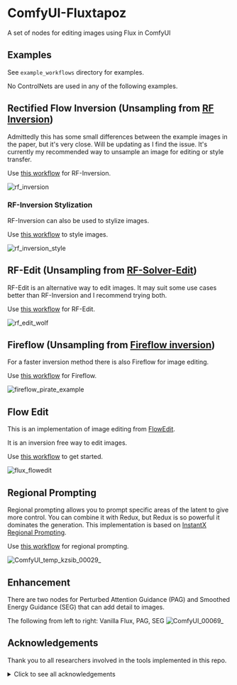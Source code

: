 # ComfyUI-Fluxtapoz

A set of nodes for editing images using Flux in ComfyUI

## Examples

See `example_workflows` directory for examples.

No ControlNets are used in any of the following examples.

## Rectified Flow Inversion (Unsampling from [RF Inversion](https://rf-inversion.github.io/))

Admittedly this has some small differences between the example images in the paper, but it's very close. Will be updating as I find the issue.
It's currently my recommended way to unsample an image for editing or style transfer.

Use [this workflow](https://github.com/logtd/ComfyUI-Fluxtapoz/blob/main/example_workflows/example_rf_inversion_updated.json) for RF-Inversion.

![rf_inversion](https://github.com/user-attachments/assets/f0517649-4dbb-4371-a8d5-3ae90e3b6368)

### RF-Inversion Stylization

RF-Inversion can also be used to stylize images.

Use [this workflow](https://github.com/logtd/ComfyUI-Fluxtapoz/blob/main/example_workflows/example_rf_inversion_stylization.json) to style images.

![rf_inversion_style](https://github.com/user-attachments/assets/bb1a1aef-74f1-4ad3-9687-d3d8d41ce7d1)


## RF-Edit (Unsampling from [RF-Solver-Edit](https://github.com/wangjiangshan0725/RF-Solver-Edit))
RF-Edit is an alternative way to edit images. It may suit some use cases better than RF-Inversion and I recommend trying both.

Use [this workflow](https://github.com/logtd/ComfyUI-Fluxtapoz/blob/main/example_workflows/example_rf_edit_workflow_alternative.json) for RF-Edit.

![rf_edit_wolf](https://github.com/user-attachments/assets/ad583ad0-7e04-4bc5-9d3c-f08d4cc493a0)

## Fireflow (Unsampling from [Fireflow inversion](https://github.com/HolmesShuan/FireFlow-Fast-Inversion-of-Rectified-Flow-for-Image-Semantic-Editing))
For a faster inversion method there is also Fireflow for image editing. 

Use [this workflow](https://github.com/logtd/ComfyUI-Fluxtapoz/blob/main/example_workflows/example_rf_fireflow.json) for Fireflow.

![fireflow_pirate_example](https://github.com/user-attachments/assets/0e8f8da5-6340-4d42-8d84-afedf0afe753)

## Flow Edit
This is an implementation of image editing from [FlowEdit](https://github.com/fallenshock/FlowEdit).

It is an inversion free way to edit images.

Use [this workflow](https://github.com/logtd/ComfyUI-Fluxtapoz/blob/main/example_workflows/example_flow_edit.json) to get started.

![flux_flowedit](https://github.com/user-attachments/assets/a1aaeb8f-5eeb-448c-a206-b678b097fd3c)



## Regional Prompting
Regional prompting allows you to prompt specific areas of the latent to give more control. You can combine it with Redux, but Redux is so powerful it dominates the generation.
This implementation is based on [InstantX Regional Prompting](https://github.com/instantX-research/Regional-Prompting-FLUX).

Use [this workflow](https://github.com/logtd/ComfyUI-Fluxtapoz/blob/main/example_workflows/example_flux_regional.json) for regional prompting.

![ComfyUI_temp_kzsib_00029_](https://github.com/user-attachments/assets/364ea890-8585-43f4-9ffa-f0a24a775f27)


## Enhancement
There are two nodes for Perturbed Attention Guidance (PAG) and Smoothed Energy Guidance (SEG) that can add detail to images.

The following from left to right: Vanilla Flux, PAG, SEG
![ComfyUI_00069_](https://github.com/user-attachments/assets/6e8bf072-dcc8-454e-bf97-b76a5694db91)



## Acknowledgements
Thank you to all researchers involved in the tools implemented in this repo.

<details>
<summary>Click to see all acknowledgements</summary>
  
[RF-Inversion](https://rf-inversion.github.io/)

```
@article{rout2024rfinversion,
  title={Semantic Image Inversion and Editing using Rectified Stochastic Differential Equations},
  author={Litu Rout and Yujia Chen and Nataniel Ruiz and Constantine Caramanis and Sanjay Shakkottai and Wen-Sheng Chu},
  journal={arXiv preprint arXiv:2410.10792},
  year={2024}
}
```

[RF-Solver-Edit](https://github.com/wangjiangshan0725/RF-Solver-Edit)
```
@article{wang2024taming,
  title={Taming Rectified Flow for Inversion and Editing},
  author={Wang, Jiangshan and Pu, Junfu and Qi, Zhongang and Guo, Jiayi and Ma, Yue and Huang, Nisha and Chen, Yuxin and Li, Xiu and Shan, Ying},
  journal={arXiv preprint arXiv:2411.04746},
  year={2024}
}
```

[Fireflow](https://github.com/HolmesShuan/FireFlow-Fast-Inversion-of-Rectified-Flow-for-Image-Semantic-Editing)
```
@misc{deng2024fireflowfastinversionrectified,
      title={FireFlow: Fast Inversion of Rectified Flow for Image Semantic Editing}, 
      author={Yingying Deng and Xiangyu He and Changwang Mei and Peisong Wang and Fan Tang},
      year={2024},
      eprint={2412.07517},
      archivePrefix={arXiv},
      primaryClass={cs.CV},
      url={https://arxiv.org/abs/2412.07517}, 
}
```

[FlowEdit](https://github.com/fallenshock/FlowEdit)
```
@article{kulikov2024flowedit,
	title = {FlowEdit: Inversion-Free Text-Based Editing Using Pre-Trained Flow Models},
	author = {Kulikov, Vladimir and Kleiner, Matan and Huberman-Spiegelglas, Inbar and Michaeli, Tomer},
	journal = {arXiv preprint arXiv:2412.08629},
	year = {2024}
	}
```

[InstantX Regional Prompting](https://github.com/instantX-research/Regional-Prompting-FLUX)
```
@article{chen2024training,
  title={Training-free Regional Prompting for Diffusion Transformers},
  author={Chen, Anthony and Xu, Jianjin and Zheng, Wenzhao and Dai, Gaole and Wang, Yida and Zhang, Renrui and Wang, Haofan and Zhang, Shanghang},
  journal={arXiv preprint arXiv:2411.02395},
  year={2024}
}
```
</details>
